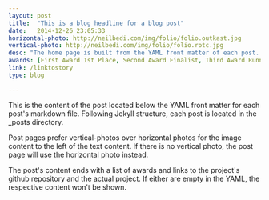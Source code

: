 ```yaml
---
layout: post
title:  "This is a blog headline for a blog post"
date:   2014-12-26 23:05:33
horizontal-photo: http://neilbedi.com/img/folio/folio.outkast.jpg
vertical-photo: http://neilbedi.com/img/folio/folio.rotc.jpg
desc: "The home page is built from the YAML front matter of each post. The page will grab the 'title', 'date', 'awards' and 'horizontal-photo' from each post to display a list of all posts/projects in chronological order."
awards: [First Award 1st Place, Second Award Finalist, Third Award Runner-Up]
link: /linktostory
type: blog

---
```

This is the content of the post located below the YAML front matter for each post's markdown file. Following Jekyll structure, each post is located in the _posts directory. 

Post pages prefer vertical-photos over horizontal photos for the image content to the left of the text content. If there is no vertical photo, the post page will use the horizontal photo instead.

The post's content ends with a list of awards and links to the project's github repository and the actual project. If either are empty in the YAML, the respective content won't be shown. 

